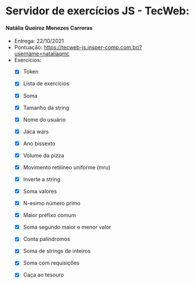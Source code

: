 # Servidor de exercícios JS - TecWeb:
#### Natália Queiroz Menezes Carreras

* Entrega: 22/10/2021
* Pontuação: https://tecweb-js.insper-comp.com.br/?username=nataliaqmc
* Exercícios:
  - [x] Token 
  - [x] Lista de exercícios
  - [x] Soma
  - [x] Tamanho da string
  - [x] Nome do usuário
  - [x] Jaca wars
  - [x] Ano bissexto
  - [x] Volume da pizza
  - [x] Movimento retilíneo uniforme (mru)
  - [x] Inverte a string
  - [x] Soma valores
  - [x] N-esimo número primo
  - [x] Maior prefixo comum
  - [x] Soma segundo maior e menor valor
  - [x] Conta palíndromos
  - [x] Soma de strings de inteiros
  - [x] Soma com requisições
  - [x] Caça ao tesouro

